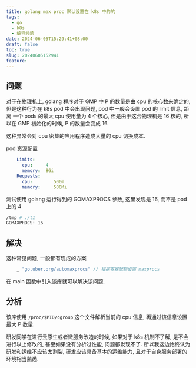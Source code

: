 ```yaml
---
title: golang max proc 默认设置在 k8s 中的坑
tags:
  - go
  - k8s
  - 编程经验
date: 2024-06-05T15:29:41+08:00
draft: false
toc: true
slug: 20240605152941
feature:
---
```


<!--more-->

## 问题
对于在物理机上, golang 程序对于 GMP 中 P 的数量是由 cpu 的核心数来确定的, 但是这种行为在 k8s pod 中会出现问题,  pod 中一般会设置 pod 的 limit 信息, 距离 一个 pods 的最大 cpu 使用量为 4 个核心, 但是由于这台物理机是 16 核的, 所以在 GMP 初始化的时候, P 的数量会变成 16. 

这种异常会对 cpu 密集的应用程序造成大量的 cpu 切换成本. 

pod 资源配置
```yaml
    Limits:
      cpu:     4
      memory:  8Gi
    Requests:
      cpu:        500m
      memory:     500Mi
```

测试使用 golang 运行得到的 GOMAXPROCS 参数, 这里发现是 16, 而不是 pod 上的 4
```bash
/tmp # ./t1
GOMAXPROCS: 16
```

## 解决
这种常见问题, 一般都有现成的方案

```go
	_ "go.uber.org/automaxprocs" // 根据容器配额设置 maxprocs
```

在 main 函数中引入该库就可以解决该问题, 

## 分析

该库使用 `/proc/$PID/cgroup` 这个文件解析当前的 cpu 信息, 再通过该信息设置最大 P 数量. 

研发同学在进行云原生或者微服务改造的时候, 如果对于 k8s 机制不了解, 是不会进行以上修改的, 甚至如果没有分析过性能, 问题都发现不了. 所以我这边始终认为研发和运维不应该太割裂, 研发应该具备基本的运维能力, 且对于自身服务部署的环境相当熟悉. 